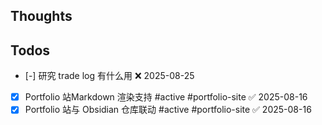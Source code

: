 ## Thoughts

## Todos
- [-] 研究 trade log 有什么用 ❌ 2025-08-25
- [x] Portfolio 站Markdown 渲染支持 #active #portfolio-site ✅ 2025-08-16
- [x] Portfolio 站与 Obsidian 仓库联动 #active #portfolio-site ✅ 2025-08-16
